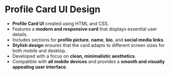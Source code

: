 # Profile Card UI Design

- **Profile Card UI** created using HTML and CSS.
- Features a **modern and responsive card** that displays essential user details.
- Includes sections for **profile picture**, **name**, **bio**, and **social media links**.
- **Stylish design** ensures that the card adapts to different screen sizes for both mobile and desktop.
- Developed with a focus on **clean, minimalistic aesthetics**.
- Compatible with **all mobile devices** and provides a **smooth and visually appealing user interface**.
